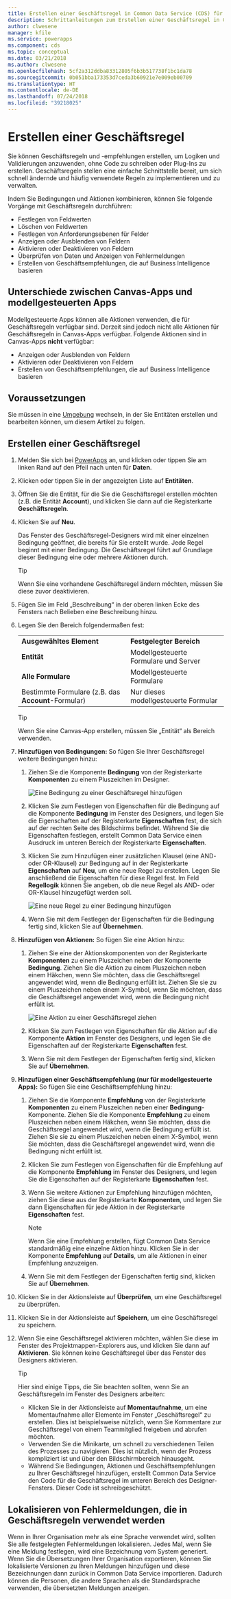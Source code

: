 ```yaml
---
title: Erstellen einer Geschäftsregel in Common Data Service (CDS) für Apps | Microsoft-Dokumentation
description: Schrittanleitungen zum Erstellen einer Geschäftsregel in Common Data Service (CDS) für Apps.
author: clwesene
manager: kfile
ms.service: powerapps
ms.component: cds
ms.topic: conceptual
ms.date: 03/21/2018
ms.author: clwesene
ms.openlocfilehash: 5cf2a312ddba83312805f6b3b517738f1bc1da78
ms.sourcegitcommit: 0b051bba173353d7ceda3b60921e7e009eb00709
ms.translationtype: HT
ms.contentlocale: de-DE
ms.lasthandoff: 07/24/2018
ms.locfileid: "39218025"
---
```

# <a name="create-a-business-rule"></a>Erstellen einer Geschäftsregel

Sie können Geschäftsregeln und -empfehlungen erstellen, um Logiken und Validierungen anzuwenden, ohne Code zu schreiben oder Plug-Ins zu erstellen.  Geschäftsregeln stellen eine einfache Schnittstelle bereit, um sich schnell ändernde und häufig verwendete Regeln zu implementieren und zu verwalten. 
  
Indem Sie Bedingungen und Aktionen kombinieren, können Sie folgende Vorgänge mit Geschäftsregeln durchführen:  
  
* Festlegen von Feldwerten  
* Löschen von Feldwerten  
* Festlegen von Anforderungsebenen für Felder  
* Anzeigen oder Ausblenden von Feldern  
* Aktivieren oder Deaktivieren von Feldern  
* Überprüfen von Daten und Anzeigen von Fehlermeldungen  
* Erstellen von Geschäftsempfehlungen, die auf Business Intelligence basieren  
  
## <a name="differences-between-canvas-and-model-driven-apps"></a>Unterschiede zwischen Canvas-Apps und modellgesteuerten Apps

Modellgesteuerte Apps können alle Aktionen verwenden, die für Geschäftsregeln verfügbar sind. Derzeit sind jedoch nicht alle Aktionen für Geschäftsregeln in Canvas-Apps verfügbar. Folgende Aktionen sind in Canvas-Apps **nicht** verfügbar:

* Anzeigen oder Ausblenden von Feldern  
* Aktivieren oder Deaktivieren von Feldern  
* Erstellen von Geschäftsempfehlungen, die auf Business Intelligence basieren  

## <a name="prerequisites"></a>Voraussetzungen
Sie müssen in eine [Umgebung](../canvas-apps/working-with-environments.md) wechseln, in der Sie Entitäten erstellen und bearbeiten können, um diesem Artikel zu folgen.

## <a name="create-a-business-rule"></a>Erstellen einer Geschäftsregel
  
1. Melden Sie sich bei [PowerApps](https://web.powerapps.com?utm_source=padocs&utm_medium=linkinadoc&utm_campaign=referralsfromdoc) an, und klicken oder tippen Sie am linken Rand auf den Pfeil nach unten für **Daten**.

2. Klicken oder tippen Sie in der angezeigten Liste auf **Entitäten**.
  
3. Öffnen Sie die Entität, für die Sie die Geschäftsregel erstellen möchten (z.B. die Entität **Account**), und klicken Sie dann auf die Registerkarte **Geschäftsregeln**.  

4. Klicken Sie auf **Neu**.  
  
    Das Fenster des Geschäftsregel-Designers wird mit einer einzelnen Bedingung geöffnet, die bereits für Sie erstellt wurde. Jede Regel beginnt mit einer Bedingung. Die Geschäftsregel führt auf Grundlage dieser Bedingung eine oder mehrere Aktionen durch.  

    > [!TIP]
    > Wenn Sie eine vorhandene Geschäftsregel ändern möchten, müssen Sie diese zuvor deaktivieren.  
  
5. Fügen Sie im Feld „Beschreibung“ in der oberen linken Ecke des Fensters nach Belieben eine Beschreibung hinzu.
  
6. Legen Sie den Bereich folgendermaßen fest:  
  
    |||  
    |-|-|  
    |**Ausgewähltes Element**|**Festgelegter Bereich**|  
    |**Entität**|Modellgesteuerte Formulare und Server|  
    |**Alle Formulare**|Modellgesteuerte Formulare|  
    |Bestimmte Formulare (z.B. das **Account**-Formular)|Nur dieses modellgesteuerte Formular|  

    > [!TIP]
    > Wenn Sie eine Canvas-App erstellen, müssen Sie „Entität“ als Bereich verwenden.
  
7. **Hinzufügen von Bedingungen:** So fügen Sie Ihrer Geschäftsregel weitere Bedingungen hinzu:  
  
    1. Ziehen Sie die Komponente **Bedingung** von der Registerkarte **Komponenten** zu einem Pluszeichen im Designer.  
  
        ![Eine Bedingung zu einer Geschäftsregel hinzufügen](./media/data-platform-cds-create-business-rule/add-condition-business-rule.png "Add a condition in a business rule")  
  
    2. Klicken Sie zum Festlegen von Eigenschaften für die Bedingung auf die Komponente **Bedingung** im Fenster des Designers, und legen Sie die Eigenschaften auf der Registerkarte **Eigenschaften** fest, die sich auf der rechten Seite des Bildschirms befindet. Während Sie die Eigenschaften festlegen, erstellt Common Data Service einen Ausdruck im unteren Bereich der Registerkarte **Eigenschaften**.  
  
    3. Klicken Sie zum Hinzufügen einer zusätzlichen Klausel (eine AND- oder OR-Klausel) zur Bedingung auf in der Registerkarte **Eigenschaften** auf **Neu**, um eine neue Regel zu erstellen. Legen Sie anschließend die Eigenschaften für diese Regel fest. Im Feld **Regellogik** können Sie angeben, ob die neue Regel als AND- oder OR-Klausel hinzugefügt werden soll.  
  
        ![Eine neue Regel zu einer Bedingung hinzufügen](./media/data-platform-cds-create-business-rule/add-new-rule-condition.png "Add a new rule to a condition")  
  
    4. Wenn Sie mit dem Festlegen der Eigenschaften für die Bedingung fertig sind, klicken Sie auf **Übernehmen**.  
  
8. **Hinzufügen von Aktionen:** So fügen Sie eine Aktion hinzu:  
  
    1. Ziehen Sie eine der Aktionskomponenten von der Registerkarte **Komponenten** zu einem Pluszeichen neben der Komponente **Bedingung**. Ziehen Sie die Aktion zu einem Pluszeichen neben einem Häkchen, wenn Sie möchten, dass die Geschäftsregel angewendet wird, wenn die Bedingung erfüllt ist. Ziehen Sie sie zu einem Pluszeichen neben einem X-Symbol, wenn Sie möchten, dass die Geschäftsregel angewendet wird, wenn die Bedingung nicht erfüllt ist.
  
        ![Eine Aktion zu einer Geschäftsregel ziehen](./media/data-platform-cds-create-business-rule/drag-an-action-business-rule.png "Drag an action to a business rule")  
  
    2. Klicken Sie zum Festlegen von Eigenschaften für die Aktion auf die Komponente **Aktion** im Fenster des Designers, und legen Sie die Eigenschaften auf der Registerkarte **Eigenschaften** fest.  
  
    3. Wenn Sie mit dem Festlegen der Eigenschaften fertig sind, klicken Sie auf **Übernehmen**.  
  
9. **Hinzufügen einer Geschäftsempfehlung (nur für modellgesteuerte Apps):** So fügen Sie eine Geschäftsempfehlung hinzu:  
  
    1. Ziehen Sie die Komponente **Empfehlung** von der Registerkarte **Komponenten** zu einem Pluszeichen neben einer **Bedingung**-Komponente. Ziehen Sie die Komponente **Empfehlung** zu einem Pluszeichen neben einem Häkchen, wenn Sie möchten, dass die Geschäftsregel angewendet wird, wenn die Bedingung erfüllt ist. Ziehen Sie sie zu einem Pluszeichen neben einem X-Symbol, wenn Sie möchten, dass die Geschäftsregel angewendet wird, wenn die Bedingung nicht erfüllt ist.  
  
    2. Klicken Sie zum Festlegen von Eigenschaften für die Empfehlung auf die Komponente **Empfehlung** im Fenster des Designers, und legen Sie die Eigenschaften auf der Registerkarte **Eigenschaften** fest.  
  
    3. Wenn Sie weitere Aktionen zur Empfehlung hinzufügen möchten, ziehen Sie diese aus der Registerkarte **Komponenten**, und legen Sie dann Eigenschaften für jede Aktion in der Registerkarte **Eigenschaften** fest.  
  
        > [!NOTE]
        >  Wenn Sie eine Empfehlung erstellen, fügt Common Data Service standardmäßig eine einzelne Aktion hinzu. Klicken Sie in der Komponente **Empfehlung** auf **Details**, um alle Aktionen in einer Empfehlung anzuzeigen.  
  
    4. Wenn Sie mit dem Festlegen der Eigenschaften fertig sind, klicken Sie auf **Übernehmen**.  
  
10. Klicken Sie in der Aktionsleiste auf **Überprüfen**, um eine Geschäftsregel zu überprüfen.  
  
11. Klicken Sie in der Aktionsleiste auf **Speichern**, um eine Geschäftsregel zu speichern.  
12. Wenn Sie eine Geschäftsregel aktivieren möchten, wählen Sie diese im Fenster des Projektmappen-Explorers aus, und klicken Sie dann auf **Aktivieren**. Sie können keine Geschäftsregel über das Fenster des Designers aktivieren.  
  
    > [!TIP]
    >  Hier sind einige Tipps, die Sie beachten sollten, wenn Sie an Geschäftsregeln im Fenster des Designers arbeiten:  
    >   
    > - Klicken Sie in der Aktionsleiste auf **Momentaufnahme**, um eine Momentaufnahme aller Elemente im Fenster „Geschäftsregel“ zu erstellen. Dies ist beispielsweise nützlich, wenn Sie Kommentare zur Geschäftsregel von einem Teammitglied freigeben und abrufen möchten.  
    > - Verwenden Sie die Minikarte, um schnell zu verschiedenen Teilen des Prozesses zu navigieren. Dies ist nützlich, wenn der Prozess kompliziert ist und über den Bildschirmbereich hinausgeht.  
    > - Während Sie Bedingungen, Aktionen und Geschäftsempfehlungen zu Ihrer Geschäftsregel hinzufügen, erstellt Common Data Service den Code für die Geschäftsregel im unteren Bereich des Designer-Fensters. Dieser Code ist schreibgeschützt.  
  
## <a name="localize-error-messages-used-in-business-rules"></a>Lokalisieren von Fehlermeldungen, die in Geschäftsregeln verwendet werden  
 Wenn in Ihrer Organisation mehr als eine Sprache verwendet wird, sollten Sie alle festgelegten Fehlermeldungen lokalisieren. Jedes Mal, wenn Sie eine Meldung festlegen, wird eine Bezeichnung vom System generiert. Wenn Sie die Übersetzungen Ihrer Organisation exportieren, können Sie lokalisierte Versionen zu Ihren Meldungen hinzufügen und diese Bezeichnungen dann zurück in Common Data Service importieren. Dadurch können die Personen, die andere Sprachen als die Standardsprache verwenden, die übersetzten Meldungen anzeigen.  
  